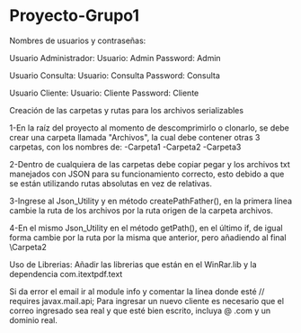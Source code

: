 # Proyecto-Grupo1
Nombres de usuarios y contraseñas:

Usuario Administrador: Usuario: Admin Password: Admin

Usuario Consulta: Usuario: Consulta Password: Consulta

Usuario Cliente: Usuario: Cliente Password: Cliente

Creación de las carpetas y rutas para los archivos serializables

1-En la raíz del proyecto al momento de descomprimirlo o clonarlo, se debe crear una carpeta llamada "Archivos", la cual debe contener  otras 3 carpetas, con los nombres de:
-Carpeta1
-Carpeta2
-Carpeta3


2-Dentro de cualquiera de las carpetas debe copiar pegar y los archivos txt manejados con JSON para su funcionamiento
correcto, esto debido a que se están utilizando rutas absolutas en vez de relativas.

3-Ingrese al Json_Utility y en método createPathFather(), en la primera línea cambie la ruta de los archivos por la ruta origen de
la carpeta archivos.

4-En el mismo Json_Utility en el método getPath(), en el último if, de igual forma cambie por la ruta por la misma que anterior,
pero añadiendo al final \\Carpeta2


Uso de Librerias:
Añadir las librerias que están en el WinRar.lib y la dependencia com.itextpdf.text

Si da error el email ir al module info y comentar la línea donde esté // requires javax.mail.api;
Para ingresar un nuevo cliente es necesario que el correo ingresado sea real y que esté bien escrito, incluya @  .com y un dominio real.
